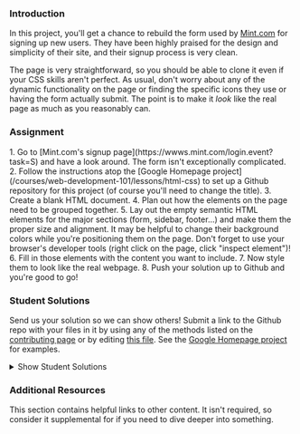 ### Introduction
In this project, you'll get a chance to rebuild the form used by [Mint.com](http://www.mint.com) for signing up new users.  They have been highly praised for the design and simplicity of their site, and their signup process is very clean.

The page is very straightforward, so you should be able to clone it even if your CSS skills aren't perfect.  As usual, don't worry about any of the dynamic functionality on the page or finding the specific icons they use or having the form actually submit.  The point is to make it *look* like the real page as much as you reasonably can.

### Assignment
<div class="lesson-content__panel" markdown="1">
1. Go to [Mint.com's signup page](https://wwws.mint.com/login.event?task=S) and have a look around.  The form isn't exceptionally complicated.
2. Follow the instructions atop the [Google Homepage project](/courses/web-development-101/lessons/html-css) to set up a Github repository for this project (of course you'll need to change the title).
3. Create a blank HTML document.
4. Plan out how the elements on the page need to be grouped together.
5. Lay out the empty semantic HTML elements for the major sections (form, sidebar, footer...) and make them the proper size and alignment.  It may be helpful to change their background colors while you're positioning them on the page.  Don't forget to use your browser's developer tools (right click on the page, click "inspect element")!
6. Fill in those elements with the content you want to include.
7. Now style them to look like the real webpage.
8. Push your solution up to Github and you're good to go!
</div>

### Student Solutions
Send us your solution so we can show others! Submit a link to the Github repo with your files in it by using any of the methods listed on the [contributing page](http://github.com/TheOdinProject/curriculum/blob/master/contributing.md) or by editing [this file](https://github.com/TheOdinProject/curriculum/edit/master/html_css/project_html_forms.md).  See the [Google Homepage project](/courses/web-development-101/lessons/html-css) for examples.

<details markdown="block">
  <summary> Show Student Solutions </summary>

* Add your solution below this line!
* [Vedat's solution](https://github.com/mvedataydin/signup-form) - [View in browser](https://mvedataydin.github.io/signup-form/)
* [Solodov's solution](https://github.com/solodov-dev/top-forms) - [View in browser](https://solodov-dev.github.io/top-forms/)
* [David Tan's solution](https://github.com/davecmd/mint-login-replica/) - [View in browser](https://davecmd.github.io/mint-login-replica/)
* [Lucila Pastore's solution](https://github.com/lucilapastore/HTML-Forms) - [View in browser](https://lucilapastore.github.io/HTML-Forms/)
* [Jitendra Rathore's solution](https://github.com/jitendrrathore/html-form) - [View in browser](https://jitendrrathore.github.io/html-form/)
* [Sampajanno's solution](https://github.com/Sampajanno/building-forms) - [View in browser](https://sampajanno.github.io/building-forms/)
* [Carmine's solution](https://github.com/cgrossi/odin-project-form) - [View in browser](https://cgrossi.github.io/odin-project-form/)
* [Ben Poore's solution](https://github.com/bpoore0614/intuit-copy) - [View in browser](https://bpoore0614.github.io/intuit-copy/index.html)
* [bcikota's solution](https://github.com/bcikota/Mint.com) - [View in browser](https://bcikota.github.io/Mint.com/)
* [Bola Buari's solution](https://github.com/bolah2009/mint-clone) - [View in browser](https://bolah2009.github.io/mint-clone)
* [Ohlie's solution](https://github.com/lco1220/mint_signup_page) - [View in browser](https://lco1220.github.io/mint_signup_page/)
* [Jason McKee's solution](https://github.com/jttmckee/mint-signup) - [View in browser](https://jttmckee.github.io/mint-signup/)
* [Ricala's solution](https://github.com/Ricala/mint-signup) - [View in browser](https://ricala.github.io/mint-signup/)
* [N00bG1rl's solution](https://github.com/N00bG1rl/form) - [View in browser](https://n00bg1rl.github.io/form/)
* [ARaut9's solution](https://github.com/ARaut9/mint_sign_up_page) - [View in browser](https://araut9.github.io/mint_sign_up_page/)
* [Bojo's solution](https://github.com/BojoZahariev/MintSignUp) - [View in browser](https://bojozahariev.github.io/MintSignUp/)
* [balowulf's solution](https://github.com/balowulf/mint_signup) - [View in browser](https://balowulf.github.io/mint_signup/)
* [Helari's solution](https://github.com/helaris/mint-project/) - [View in browser](https://helaris.github.io/mint-project/)
* [Bojana Karakacev's solution](https://github.com/bojana12/project-html-forms) - [View in browser](https://bojana12.github.io/project-html-forms/)
* [rvalentin1010's solution](https://github.com/rvalentin1010/mint-signup) - [View in browser](https://rvalentin1010.github.io/mint-signup/)
* [Qin's solution](https://github.com/hyathynth/mint) - [View in browser](https://hyathynth.github.io/mint/)
* [OthmanAmoudi's solution](https://gist.github.com/OthmanAmoudi/f0a74e90f310c9295561671bc2f372c7) - [Fancy Form View in browser](https://codepen.io/theweeknd/pen/JBMrJv)
* [Chris MacSwan's solution](https://github.com/cmacswan07/login-form/blob/master/index.html) - [View in browser](https://cmacswan07.github.io/login-form/)
* [Javier Machin's solution](https://github.com/Javier-Machin/Intuit_form) - [View in browser](https://javier-machin.github.io/Intuit_form/)
* [Reece Pritchard's solution](https://github.com/rapritchard/HTML-FORMS) - [View In Browser](https://rapritchard.github.io/HTML-FORMS/)
* [Yakherder's solution](https://github.com/yakherder614/Mint) - [View In Browser]( https://yakherder614.github.io/Mint/)
* [Johan Morin's Solutin](https://github.com/MorrisMalone/html-form) - [View In Browser](https://morrismalone.github.io/html-form/)
* [Ayoub's solution ](https://github.com/Skobraf/Mint-sign-up-page) - [View in browser](https://skobraf.github.io/Mint-sign-up-page/)
* [Jesus' solution](https://github.com/jsgilberto/Mint-Signup-Page/) - [View in browser](https://jsgilberto.github.io/Mint-Signup-Page/)
* [SarfrazAnjum's](https://github.com/SarfrazAnjum/TOP_HTML-Forms) - [View in browser]( https://sarfrazanjum.github.io/TOP_HTML-Forms/)
* [Henry Kirya's](https://github.com/harrika/intuit) - [View in browser](https://harrika.github.io/intuit/)
* [Nate Dimock's solution](https://github.com/Flakari/html-form-project) - [View in browser](https://flakari.github.io/html-form-project/)
* [walnutdust's solution](https://github.com/walnutdust/mock-intuit) - [View in browser](https://walnutdust.github.io/mock-intuit/)
* [theghall's solution](https://github.com/theghall/odin-mint) - [Live](https://theghall.github.io/odin-mint/)
* [Jeremy-D's solution](https://github.com/Jeremy-D/Mint-form) - [Live](https://jeremy-d.github.io/Mint-form/)
* [Jmooree30's solution](https://github.com/jmooree30/mint-signup-clone) - [Live](https://jmooree30.github.io/mint-signup-clone/)
* [Jonathan Yiv's solution](https://github.com/JonathanYiv/mint-signup-page) - [Live](https://jonathanyiv.github.io/mint-signup-page/)
* [holdercp's solution](https://github.com/holdercp/spare-mint) - [Live](https://holdercp.github.io/spare-mint/)
* [Justine's solution](https://github.com/Hannibalony/Hannibalony.github.io/tree/master/mint-form) - [View in browser](https://hannibalony.github.io/mint-form/)
* [yilmazgunalp's solution](https://github.com/yilmazgunalp/html_form) - [View in browser](https://yilmazgunalp.github.io/html_form/)
* [Bottlecap's solution](https://github.com/Bottlecaps4/mint.com) - [View in browser](https://bottlecaps4.github.io/mint.com/)
* [Devon's solution](https://github.com/defitjo/HTML-Forms) - [View in browser](https://defitjo.github.io/HTML-Forms/)
* [Jeff's solution](https://github.com/jmbothe/mint-homepage) - [View in browser](https://jmbothe.github.io/mint-homepage/)
* [James' solution](https://github.com/CurmudJim/google-homepage) - [View in browser](https://curmudjim.github.io/google-homepage/)
* [Andrew's solution](https://github.com/andrewr224/html_forms) - [View in browser](https://andrewr224.github.io/html_forms/)
* [Austin's solution](https://github.com/CouchofTomato/mint-signin)
* [Jordan Ellis-Lynch's solution](https://github.com/jordy-el/google_homepage) - [View in browser](https://jordy-el.github.io/google_homepage/)
* [Javal's solution](https://github.com/javalnanda/theOP-mint_signup_page/) - [View in browser](https://javalnanda.github.io/theOP-mint_signup_page/)
* [Rhys B's solution](https://github.com/105ron/mint-form) - [View in browser](https://105ron.github.io/mint-form/)
* [Paweł R's solution](https://github.com/PawelRokosz/Mint-form) - [View in browser](https://htmlpreview.github.io/?https://github.com/PawelRokosz/Mint-form/blob/master/index.html)
* [Jason Ellis's solution](https://github.com/jason-ellis/mint-signup) - [View in browser](http://htmlpreview.github.io/?https://github.com/jason-ellis/mint-signup/blob/master/index.html)
* [Mram1000's solution](https://github.com/mram1000/mint-signup) - [View in browser](http://htmlpreview.github.io/?https://github.com/mram1000/mint-signup/blob/master/index-mint.html)
* [Donald's solution](https://github.com/donaldali/odin-html-css/tree/master/html_forms) - [View in browser](http://htmlpreview.github.io/?https://github.com/donaldali/odin-html-css/blob/master/html_forms/index.html)
* [Vincent's solution](https://github.com/wingyu/mint_form_replica) - [View in browser](http://htmlpreview.github.io/?https://github.com/wingyu/mint_form_replica/blob/master/index.html)
* [AlvSovereign's solution](https://github.com/AlvSovereign/My-Web-Projects/tree/master/The%20Odin%20Project/Mint.com%20form) - [View in browser](http://htmlpreview.github.io/?https://github.com/AlvSovereign/My-Web-Projects/blob/master/The%20Odin%20Project/Mint.com%20form/index.html)
* [chasmani's solution](https://github.com/chasmani/front-end-dojo/tree/master/website-clones/mint.com-signup-form) - [View in browser](http://htmlpreview.github.io/?https://github.com/chasmani/front-end-dojo/blob/master/website-clones/mint.com-signup-form/index.html)
* [Ryan Jordan's solution](https://github.com/krjordan/odin-project/tree/master/HTML-forms) - [View in browser](http://htmlpreview.github.io/?https://github.com/krjordan/odin-project/tree/master/HTML-forms/index.html)
* [Artur Janik's solution](https://github.com/ArturJanik/ProjectMINT) - [View in browser](http://htmlpreview.github.io/?https://github.com/ArturJanik/ProjectMINT/blob/master/index2.html)
* [Hailey's solution](https://github.com/hmfoster/mint_sign_up.git) - [View in browser](http://htmlpreview.github.io/?https://github.com/hmfoster/mint_sign_up/blob/master/index.html)
* [AyeSea's solution](https://github.com/AyeSea/mint-signup) - [View in browser](https://htmlpreview.github.io/?https://github.com/AyeSea/mint-signup/blob/master/index.html)
* [Dominik Stodolny's solution](https://github.com/dstodolny/mint) - [View in browser](https://htmlpreview.github.io/?https://github.com/dstodolny/mint/blob/master/index.html)
* [AtActionPark's solution](https://github.com/AtActionPark/odin_html_forms) - [View in browser](https://htmlpreview.github.io/?https://github.com/AtActionPark/odin_html_forms/blob/master/main.html)
* [Eleanor's solution (with Flexbox)](https://github.com/mixophrygian/mintForm) - [View in browser](https://htmlpreview.github.io/?https://github.com/mixophrygian/mintForm/blob/master/index.html)
* [Joseph McConnell's solution](https://github.com/JJMcConnell/TheOdinProject/tree/master/HTML%20Forms%20practice%20(Mint%20clone)) - [View in browser](https://htmlpreview.github.io/?https://github.com/JJMcConnell/TheOdinProject/blob/master/HTML%20Forms%20practice%20(Mint%20clone)/Mmmmmity.html)
* [Dusan Milosavljevic's solution](https://github.com/dusanmilosavljevic1624/HTML-Forms) - [View in browser](http://dusanmilosavljevic1624.github.io/HTML-Forms/)
* [Noman Karim's solution](https://github.com/nomankarim/Mintsignupform) - [View in browser](http://htmlpreview.github.io/?https://github.com/nomankarim/Mintsignupform/blob/master/index.html)
* [Patrick Mallee's solution](https://github.com/patmallee/mintForm) - [View in browser](http://htmlpreview.github.io/?https://github.com/patmallee/mintForm/blob/master/index.html)
* [Cameron Kelley's solution](https://github.com/cameronjkelley/the_odin_project/tree/master/html5_css3/mint-signup) - [View in browser](https://htmlpreview.github.io/?https://github.com/cameronjkelley/the_odin_project/blob/master/html5_css3/mint-signup/index.html)
* [Yoshua Elmaryono's solution](https://github.com/dotm/signup) - [View in browser](http://dotm.github.io/signup/)
* [Luke Walker's solution](https://github.com/ubershibs/odin-html-css/tree/master/mint) - [View in browser](https://htmlpreview.github.io/?https://github.com/ubershibs/odin-html-css/blob/master/mint/index.html)
* [cdouglass's solution](https://github.com/cdouglass/odin-project-exercises/tree/master/html-css/html-forms) - [View in browser](https://htmlpreview.github.io/?https://github.com/cdouglass/odin-project-exercises/blob/master/html-css/html-forms/signup.html)
* [Miguel Herrera's solution](https://github.com/migueloherrera/mint-signup) - [View in browser](http://htmlpreview.github.io/?https://github.com/migueloherrera/mint-signup/blob/master/index.html)
* [srashidi's solution](https://github.com/srashidi/The_Odin_Project/tree/master/HTML5%20and%20CSS3/HTML_Forms) - [View in browser](http://htmlpreview.github.io/?https://github.com/srashidi/The_Odin_Project/blob/master/HTML5%20and%20CSS3/HTML_Forms/mint_registration.html)
* [destroyergm (Stefan)'s solution](https://github.com/destroyergm/mintform-myversion) - [view in browser](https://htmlpreview.github.io/?https://github.com/destroyergm/mintform-myversion/blob/master/index.html)
* [J-kaizen's solution](https://github.com/J-kaizen/TheOdinProject/tree/master/HTML_CSS/HTML_forms) - [View in browser](http://htmlpreview.github.io/?https://github.com/J-kaizen/TheOdinProject/blob/master/HTML_CSS/HTML_forms/index.html)
* [Lani's solution](https://github.com/laniywh/the-odin-project/tree/master/html5-css3/html-forms)- [View in browser](https://htmlpreview.github.io/?https://github.com/laniywh/the-odin-project/blob/master/html5-css3/html-forms/index.html)
* [Earth35's solution](https://github.com/Earth35/mint-form) - [View in browser](https://htmlpreview.github.io/?https://github.com/Earth35/mint-form/blob/master/signup.html)
* [Guido Bakkes' solution](https://github.com/guidobakkes/mock-ups/tree/master/mint-sign-up) - [View in browser](https://htmlpreview.github.io/?https://github.com/guidobakkes/mock-ups/blob/master/mint-sign-up/index.html)
* [cs-rail's solution](https://github.com/csrail/mint-mock) - [View in browser](https://rawgit.com/csrail/mint-mock/master/sign-up.html)
* [Shala Qweghen's solution](https://github.com/ShalaQweghen/mint_form_clone) - [View in browser](http://htmlpreview.github.io/?https://github.com/ShalaQweghen/mint_form_clone/blob/master/mint.html)
* [David Chapman's solution](https://github.com/davidchappy/odin_training_projects/tree/master/jq-form-validation) - [View in browser](https://davidchappy.github.io/jq-form-validation/index.html)
* [Adonias Dantas's solution](https://github.com/adoniasdantas/mint-signup-clone) - [View in browser](https://adoniasdantas.github.io/mint-signup-clone/)
* [Marcus' solution](https://github.com/nestcx/html_forms_exercise) - [View in browser](https://htmlpreview.github.io/?https://github.com/nestcx/html_forms_exercise/blob/master/index.html)
* [Daunenok' solution](https://github.com/daunenok/mint-form) - [View in browser](https://daunenok.github.io/mint-form/)
* [Flint Mayers' solution](https://github.com/FlintMayers/Project-HTML-Forms-with-Mint-) - [View in browser](https://flintmayers.github.io/Project-HTML-Forms-with-Mint-/)
* [Axel’s solution](https://github.com/afuh/mint-form) - [View in browser](https://afuh.github.io/mint-form)
* [Sophia Wu's solution](https://github.com/SophiaLWu/mint-signup-clone) - [View in browser](https://sophialwu.github.io/mint-signup-clone/)
* [Beth Rathbone's solution](https://github.com/bethrath/signup-form) - [View in browser](http://htmlpreview.github.io/?https://github.com/bethrath/signup-form/blob/master/index.html)
* [Neil Cudden's solution](https://github.com/ncud4bloc/Mint) - [View in browser](https://ncud4bloc.github.io/Mint/)
* [Paul McGarry's solution](https://github.com/thiswillhavetodo/mint-signup-form) - [View in browser](https://thiswillhavetodo.github.io/mint-signup-form/)
* [DV's solution](https://github.com/dvislearning/odin-mint-form-clone) - [View in browser](https://htmlpreview.github.io/?https://github.com/dvislearning/odin-mint-form-clone/blob/master/signup.html)
* [Siri's easy solution (Old google version)](https://github.com/Siri-walkaa/google-homepage) - [View in browser](https://htmlpreview.github.io/?https://github.com/Siri-walkaa/google-homepage/blob/master/index.html)
* [Joe Westons solution](https://github.com/joeeeeeeeeeeeee/project_html_forms) - [View in browser](https://joeeeeeeeeeeeee.github.io/project_html_forms/)
* [Nana's solution](https://github.com/nessuman/google-homepage) - [View in browser](https://nessuman.github.io/google-homepage/)
* [Francisco Carlos's solution](https://github.com/fcarlosdev/mint-signup-page) - [View in browser](https://fcarlosdev.github.io/mint-signup-page/)
* [Mike Smith's solution](https://github.com/MikeSS281986/Intuit-Mint-Login-Page-Clone) - [View in Browser](https://mikess281986.github.io/Intuit-Mint-Login-Page-Clone/)
* [Elena's solution](https://github.com/elena-sam/mint-signup-clone) - [View in Browser](https://elena-sam.github.io/mint-signup-clone/)
* [Punnadittr's solution](https://github.com/punnadittr/mint-signup) - [View in Browser](https://punnadittr.github.io/mint-signup/)
* [Khalal's solution](https://github.com/khalalwalker/mint) - [View in Browser](https://htmlpreview.github.io/?https://github.com/khalalwalker/mint/blob/master/index.html)
* [aznafro's solution](https://github.com/aznafro/mintlogin) - [View in Browser](https://aznafro.github.io/mintlogin/)
* [Areeba's solution](https://github.com/AREEBAISHTIAQ/Mint-signup) - [View in Browser](https://areebaishtiaq.github.io/Mint-signup/)
* [Sam C's solution](https://github.com/JimmyNeutron8/signup-form) - [View in Browser](https://jimmyneutron8.github.io/signup-form)
* [Taylor J's solution](https://github.com/taylorjohannsen/mintmockup) - [View in Browser](https://taylorjohannsen.github.io/mintmockup/)
* [Anh Pati's solution](https://github.com/AnhPati/OdinProject_css_html/tree/master/HTML_forms) - [View in Browser](http://dwj.miste.io/odinproject/html_form/)
* [Ghassan's Solution](https://github.com/GT001/TOP-Mint.com-Signup) - [View in Browser](https://gt001.github.io/TOP-Mint.com-Signup/)
* [Valentino Valenti's solution](https://github.com/1ba1/html-form) - [View in Browser](https://1ba1.github.io/html-form/)
* [Doris's solution](https://github.com/dsmchen/intuit-sign-up-page) - [view in browser](https://dsmchen.github.io/intuit-sign-up-page/)
* [Antonio Marcos's solution](https://github.com/AMarcosCastelo/intuit-signup-page) - [view in browser](https://amarcoscastelo.github.io/intuit-signup-page/)
* [vanny96's solution](https://github.com/vanny96/form-project/blob/master/README.md) - [View in browser](https://vanny96.github.io/form-project/)
* [Carlos Del Real's and Gabriela Cruz's solution](https://github.com/ViriCruz/building-forms) - [View in Browser](https://viricruz.github.io/building-forms/)
* [Alex Gioffre's solution](https://github.com/AlexGioffre/form_html) - [View in Browser](https://alexgioffre.github.io/form_html/index.html)
* [Dolunaykiz's solution](https://github.com/dolunaykiz/mint-mockup) - [View in Browser](http://htmlpreview.github.io/?https://github.com/dolunaykiz/mint-mockup/blob/master/index.html)
* [Halkim's solution](https://github.com/halkim44/mint.com-signup-rebuild) - [View in Browser](http://halkim44.github.io/mint.com-signup-rebuild/)
</details>

### Additional Resources
This section contains helpful links to other content. It isn't required, so consider it supplemental for if you need to dive deeper into something.
